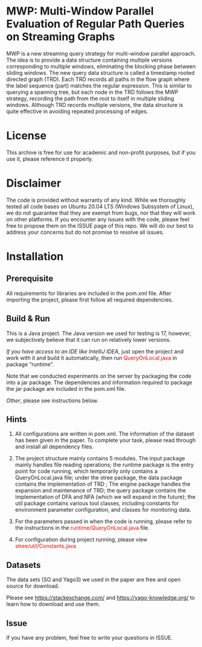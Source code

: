 # MWP: Multi-Window Parallel Evaluation of Regular Path Queries on Streaming Graphs

MWP is a new streaming query strategy for multi-window parallel approach. The idea is to provide a data structure containing multiple versions corresponding to multiple windows, eliminating the blocking phase between sliding windows. The new query data structure is called a timestamp rooted directed graph (TRD). Each TRD records all paths in the flow graph where the label sequence (part) matches the regular expression. This is similar to querying a spanning tree, but each node in the TRD follows the MWP strategy, recording the path from the root to itself in multiple sliding windows. Although TRD records multiple versions, the data structure is quite effective in avoiding repeated processing of edges.

# License
This archive is free for use for academic and non-profit purposes, but if you use it, please reference it properly.

# Disclaimer
The code is provided without warranty of any kind. While we thoroughly tested all code bases on Ubuntu 20.04 LTS (Windows Subsystem of Linux), we do not guarantee that they are exempt from bugs, nor that they will work on other platforms. If you encounter any issues with the code, please feel free to propose them on the ISSUE page of this repo. We will do our best to address your concerns but do not promise to resolve all issues.

# Installation

## Prerequisite

All requirements for libraries are included in the pom.xml file. After importing the project, please first follow all required dependencies.

## Build & Run

This is a Java project. The Java version we used for testing is 17, however, we subjectively believe that it can run on relatively lower versions.

*If you have access to an IDE like IntelliJ IDEA*, just open the project and work with it and build it automatically, then run <font color=red>QueryOnLocal.java</font> in package “runtime”.

Note that we conducted experiments on the server by packaging the code into a jar package. The dependencies and information required to package the jar package are included in the pom.xml file.

*Other*, please see instructions below.

## Hints

1. All configurations are written in pom.xml. The information of the dataset has been given in the paper.
To complete your task, please read through and install all dependency files.

2. The project structure mainly contains 5 modules. The input package mainly handles file reading operations; the runtime package is the entry point for code running, which temporarily only contains a QueryOnLocal.java file; under the stree package, the data package contains the implementation of TRD ; The engine package handles the expansion and maintenance of TRD; the query package contains the implementation of DFA and NFA (which we will expand in the future); the util package contains various tool classes, including constants for environment parameter configuration, and classes for monitoring data.

3. For the parameters passed in when the code is running, please refer to the instructions in the <font color=red>runtime/QueryOnLocal.java</font> file.

4. For configuration during project running, please view <font color=red>stree/util/Constants.java</font>

## Datasets

The data sets (SO and Yago3) we used in the paper are free and open source for download.

Please see https://stackexchange.com/ and https://yago-knowledge.org/ to learn how to download and use them.

## Issue

If you have any problem, feel free to write your questions in ISSUE.
